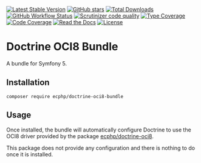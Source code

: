 [![Latest Stable Version](https://img.shields.io/packagist/v/ecphp/doctrine-oci8-bundle.svg?style=flat-square)](https://packagist.org/packages/ecphp/doctrine-oci8-bundle)
 [![GitHub stars](https://img.shields.io/github/stars/ecphp/doctrine-oci8-bundle.svg?style=flat-square)](https://packagist.org/packages/ecphp/doctrine-oci8-bundle)
 [![Total Downloads](https://img.shields.io/packagist/dt/ecphp/doctrine-oci8-bundle.svg?style=flat-square)](https://packagist.org/packages/ecphp/doctrine-oci8-bundle)
 [![GitHub Workflow Status](https://img.shields.io/github/workflow/status/ecphp/doctrine-oci8-bundle/Continuous%20Integration/master?style=flat-square)](https://github.com/ecphp/doctrine-oci8-bundle/actions)
 [![Scrutinizer code quality](https://img.shields.io/scrutinizer/quality/g/ecphp/doctrine-oci8-bundle/master.svg?style=flat-square)](https://scrutinizer-ci.com/g/ecphp/doctrine-oci8-bundle/?branch=master)
 [![Type Coverage](https://shepherd.dev/github/ecphp/doctrine-oci8-bundle/coverage.svg)](https://shepherd.dev/github/ecphp/doctrine-oci8-bundle)
 [![Code Coverage](https://img.shields.io/scrutinizer/coverage/g/ecphp/doctrine-oci8-bundle/master.svg?style=flat-square)](https://scrutinizer-ci.com/g/ecphp/doctrine-oci8-bundle/?branch=master)
 [![Read the Docs](https://img.shields.io/readthedocs/ecphp-doctrine-oci8-bundle?style=flat-square)](https://ecphp-doctrine-oci8-bundle.readthedocs.io/)
 [![License](https://img.shields.io/packagist/l/ecphp/doctrine-oci8-bundle.svg?style=flat-square)](https://packagist.org/packages/ecphp/doctrine-oci8-bundle)

# Doctrine OCI8 Bundle

A bundle for Symfony 5.

## Installation

`composer require ecphp/doctrine-oci8-bundle`

## Usage

Once installed, the bundle will automatically configure Doctrine to use the OCI8 driver
provided by the package [ecphp/doctrine-oci8][http ecphp/doctrine-oci8].

This package does not provide any configuration and there is nothing to do once it is installed.

[http ecphp/doctrine-oci8]: https://github.com/ecphp/doctrine-oci8
